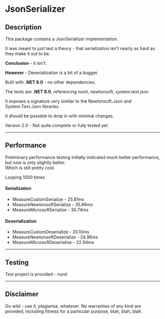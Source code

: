 # JsonSerializer

## Description

This package contains a JsonSerializer implementation.

It was meant to just test a theory - that serialization isn't nearly as hard as they make it out to be.

**Conclusion** - it isn't.

**However** - Deserialization is a bit of a bugger.

Built with **.NET 8.0** - no other dependencies.

The tests are **.NET 8.0**, referencing nunit, newtonsoft, system.text.json

It exposes a signature very similar to the Newtonsoft.Json and System.Text.Json libraries.

It should be possible to drop in with minimal changes.

Version 2.0 - Not quite complete or fully tested yet.

***

## Performance

Preliminary performance testing initially indicated much better performance, but now is only slightly better.  
Which is still pretty cool.

Looping 1000 times

#### Serialization

- MeasureCustomSerialize - 25.81ms
- MeasureNewtonsoftSerialize - 35.89ms
- MeasureMicrosoftSerialize - 30.74ms

#### Deserialization

- MeasureCustomDeserialize - 20.10ms
- MeasureNewtonsoftDeserialize - 24.96ms
- MeasureMicrosoftDeserialize - 22.94ms


***

## Testing

Test project is provided - nunit

***

## Disclaimer

Go wild - use it, plagiarise, whatever.
No warranties of any kind are provided, including fitness for a particular purpose, blah, blah, blah.
